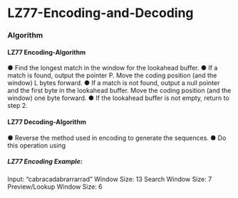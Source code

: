 # LZ77-Encoding-and-Decoding
<h3>Algorithm</h3>
<h4>LZ77 Encoding-Algorithm</h4>
● Find the longest match in the window for the lookahead buffer.
● If a match is found, output the pointer P. Move the coding position (and the window) L
bytes forward.
● If a match is not found, output a null pointer and the first byte in the lookahead buffer.
Move the coding position (and the window) one byte forward.
● If the lookahead buffer is not empty, return to step 2.
<h4>LZ77 Decoding-Algorithm</h4>
● Reverse the method used in encoding to generate the sequences.
● Do this operation using <encodedNumbers, encodedSizes, encodedLetters.>
<h5>LZ77 Encoding Example:</h5>
Input: “cabracadabrarrarrad”
Window Size: 13
Search Window Size: 7
Preview/Lookup Window Size: 6

